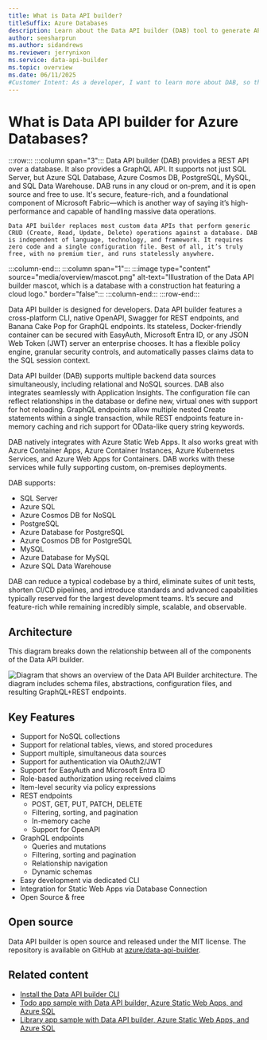 ```yaml
---
title: What is Data API builder?
titleSuffix: Azure Databases
description: Learn about the Data API builder (DAB) tool to generate APIs using REST and GraphQL for Azure Databases.
author: seesharprun
ms.author: sidandrews
ms.reviewer: jerrynixon
ms.service: data-api-builder
ms.topic: overview
ms.date: 06/11/2025
#Customer Intent: As a developer, I want to learn more about DAB, so that I can determine if it's the right tool for my scenario.
---
```


# What is Data API builder for Azure Databases?

:::row:::
  :::column span="3":::
    Data API builder (DAB) provides a REST API over a database. It also provides a GraphQL API. It supports not just SQL Server, but Azure SQL Database, Azure Cosmos DB, PostgreSQL, MySQL, and SQL Data Warehouse. DAB runs in any cloud or on-prem, and it is open source and free to use. It's secure, feature-rich, and a foundational component of Microsoft Fabric—which is another way of saying it’s high-performance and capable of handling massive data operations.

    Data API builder replaces most custom data APIs that perform generic CRUD (Create, Read, Update, Delete) operations against a database. DAB is independent of language, technology, and framework. It requires zero code and a single configuration file. Best of all, it’s truly free, with no premium tier, and runs statelessly anywhere.
  :::column-end:::
  :::column span="1":::
    :::image type="content" source="media/overview/mascot.png" alt-text="Illustration of the Data API builder mascot, which is a database with a construction hat featuring a cloud logo." border="false":::
  :::column-end:::
:::row-end:::

Data API builder is designed for developers. Data API builder features a cross-platform CLI, native OpenAPI, Swagger for REST endpoints, and Banana Cake Pop for GraphQL endpoints. Its stateless, Docker-friendly container can be secured with EasyAuth, Microsoft Entra ID, or any JSON Web Token (JWT) server an enterprise chooses. It has a flexible policy engine, granular security controls, and automatically passes claims data to the SQL session context.


Data API builder (DAB) supports multiple backend data sources simultaneously, including relational and NoSQL sources. DAB also integrates seamlessly with Application Insights. The configuration file can reflect relationships in the database or define new, virtual ones with support for hot reloading. GraphQL endpoints allow multiple nested Create statements within a single transaction, while REST endpoints feature in-memory caching and rich support for OData-like query string keywords.

DAB natively integrates with Azure Static Web Apps. It also works great with Azure Container Apps, Azure Container Instances, Azure Kubernetes Services, and Azure Web Apps for Containers. DAB works with these services while fully supporting custom, on-premises deployments.

DAB supports:

- SQL Server
- Azure SQL
- Azure Cosmos DB for NoSQL
- PostgreSQL
- Azure Database for PostgreSQL
- Azure Cosmos DB for PostgreSQL
- MySQL
- Azure Database for MySQL
- Azure SQL Data Warehouse

DAB can reduce a typical codebase by a third, eliminate suites of unit tests, shorten CI/CD pipelines, and introduce standards and advanced capabilities typically reserved for the largest development teams. It’s secure and feature-rich while remaining incredibly simple, scalable, and observable.

## Architecture

This diagram breaks down the relationship between all of the components of the Data API builder.

![Diagram that shows an overview of the Data API Builder architecture. The diagram includes schema files, abstractions, configuration files, and resulting GraphQL+REST endpoints.](media/overview/architecture.png)

## Key Features

- Support for NoSQL collections
- Support for relational tables, views, and stored procedures
- Support multiple, simultaneous data sources
- Support for authentication via OAuth2/JWT
- Support for EasyAuth and Microsoft Entra ID
- Role-based authorization using received claims
- Item-level security via policy expressions
- REST endpoints
  - POST, GET, PUT, PATCH, DELETE
  - Filtering, sorting, and pagination
  - In-memory cache
  - Support for OpenAPI
- GraphQL endpoints
  - Queries and mutations
  - Filtering, sorting and pagination
  - Relationship navigation
  - Dynamic schemas
- Easy development via dedicated CLI
- Integration for Static Web Apps via Database Connection
- Open Source & free

## Open source

Data API builder is open source and released under the MIT license. The repository is available on GitHub at [azure/data-api-builder](https://github.com/Azure/data-api-builder).

## Related content

- [Install the Data API builder CLI](how-to-install-cli.md)
- [Todo app sample with Data API builder, Azure Static Web Apps, and Azure SQL](https://github.com/azure-samples/dab-swa-todo)
- [Library app sample with Data API builder, Azure Static Web Apps, and Azure SQL](https://github.com/azure-samples/dab-swa-library-demo)
